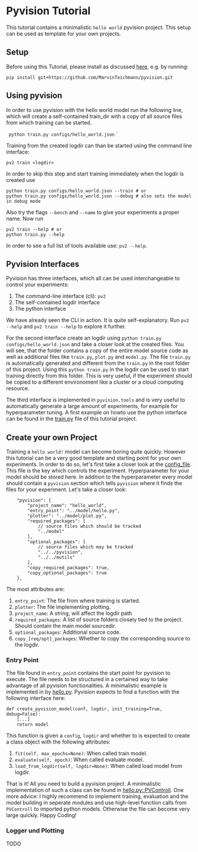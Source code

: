 Pyvision Tutorial
==================

This tutorial contains a minimalistic `hello world` pyvision project. This setup can be used as template for your own projects.

Setup
------

Before using this Tutorial, please install as discussed [here](../README.md), e.g. by running: 

`
pip install git+https://github.com/MarvinTeichmann/pyvision.git
`


Using pyvision
---------------

In order to use pyvision with the hello world model run the following line, which will create a self-contained train_dir with a copy of all source files from which training can be started. 

`
python train.py configs/hello_world.json`
`

Training from the created logdir can than be started using the command line interface:

`
pv2 train <logdir>
`

In order to skip this step and start training immediately when the logdir is created use

```
python train.py configs/hello_world.json --train # or
python train.py configs/hello_world.json --debug # also sets the model in debug mode
```

Also try the flags `--bench` and `--name` to give your experiments a proper name. Now run

```
pv2 train --help # or
python train.py --help
```

In order to see a full list of tools available use: `pv2 --help`.


Pyvision Interfaces
--------------------

Pyvision has three interfaces, which all can be used interchangeable to control your experiments:

1) The command-line interface (cli): `pv2`
2) The self-contained logdir interface
3) The python interface

We have already seen the CLI in action. It is quite self-explanatory. Run `pv2 --help` and `pv2 train --help` to explore it further.   

For the second interface create an logdir using `python train.py configs/hello_world.json` and take a closer look at the created files. You will see, that the folder contains a copy of the entire model source code as well as additional files like `train.py`, `plot.py` and `model.py`. The file `train.py` is automatically generated and different from the `train.py` in the root folder of this project. Using this `python train.py` in the logdir can be used to start training directly from this folder. This is very useful, if the experiment should be copied to a different environoment like a cluster or a cloud computing resource. 

The third interface is implemented in `pyvision.tools` and is very useful to automatically generate a large amount of experiments, for example for hyperparameter tuning. A first example on howto use the python interface can be found in the [train.py](train.py) file of this tutorial project.


Create your own Project
------------------------

Training a `hello world!` model can become boring quite quickly. However this tutorial can be a very good template and starting point for your own experiments. In order to do so, let's first take a closer look at the [config_file](configs/hello_world.json). This file is the key which controls the experiment. Hyperparameter for your model should be stored here. In addition to the hyperparameter every model should contain a `pyvision` section which tells `pyvision` where it finds the files for your experiment. Let's take a closer look:


```
    "pyvision": {
        "project_name": "hello_world",
        "entry_point": "../model/hello.py",
        "plotter": "../model/plot.py",
        "required_packages": [
            // source files which should be tracked
            "../model"
        ],
        "optional_packages": [
            // source files which may be tracked
            "../../pyvision",
            "../../mutils"
        ],
        "copy_required_packages": true,
        "copy_optional_packages": true
    },
```

The most attributes are:

1) `entry_point`: The file from where training is started. 
2) `plotter`: The file implementing plotting.
3) `project_name`: A string, will affect the logdir path
4) `required_packages`: A list of source folders closely tied to the project. Should contain the main model sourcedir.
5) `optional_packages`: Additional source code.
6) `copy_[req/opt]_packages`: Whether to copy the corresponding source to the logdir.


### Entry Point 

The file found in `entry_point` contains the start point for pyvision to execute. The file needs to be structured in a certained way to take advantage of all pyvision functionalities. A minimalistic example is implemented in by [hello.py](model/hello.py). Pyvision expects to find a function with the following interface here:

```
def create_pyvision_model(conf, logdir, init_training=True, debug=False):   
    [...]
    return model
```

This function is given a `config`, `logdir` and whether to is expected to create a class object with the following attributes:

1) `fit(self, max_epochs=None)`: When called train model.   
2) `evaluate(self, epoch)`: When called evaluate model.   
3) `load_from_logdir(self, logdir=None)`: When called load model from logdir.

That is it! All you need to build a pyvision project. A minimalistic implementation of such a class can be found in [hello.py::PVControll](model/hello.py). One more advice: I highly recommend to implement training, evaluation and the model building in seperate modules and use high-level function calls from `PVControll` to imported python models. Otherwise the file can become very large quickly. Happy Coding!

### Logger und Plotting

TODO








